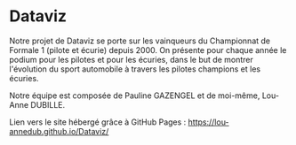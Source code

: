 # Dataviz

Notre projet de Dataviz se porte sur les vainqueurs du Championnat de Formale 1 (pilote et écurie) depuis 2000. On présente pour chaque année le podium pour les pilotes et pour les écuries, dans le but de montrer l'évolution du sport automobile à travers les pilotes champions et les écuries.

Notre équipe est composée de Pauline GAZENGEL et de moi-même, Lou-Anne DUBILLE.

Lien vers le site hébergé grâce à GitHub Pages :  https://lou-annedub.github.io/Dataviz/
